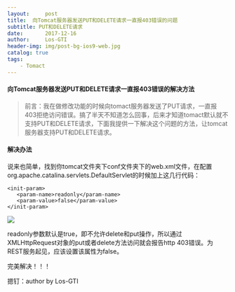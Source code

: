 ```yaml
---
layout:     post
title:  向Tomcat服务器发送PUT和DELETE请求一直报403错误的问题
subtitle: PUT和DELETE请求
date:       2017-12-16
author:     Los-GTI
header-img: img/post-bg-ios9-web.jpg
catalog: true
tags:
    - Tomact
---
```


#### 向Tomcat服务器发送PUT和DELETE请求一直报403错误的解决方法

> 前言：我在做修改功能的时候向tomact服务器发送了PUT请求，一直报403拒绝访问错误。搞了半天不知道怎么回事，后来才知道tomact默认就不支持PUT和DELETE请求，下面我提供一下解决这个问题的方法，让tomcat服务器支持PUT和DELETE请求。

#### 解决办法

说来也简单，找到你tomcat文件夹下conf文件夹下的web.xml文件，在配置org.apache.catalina.servlets.DefaultServlet的时候加上这几行代码：
```
<init-param> 
   <param-name>readonly</param-name> 
   <param-value>false</param-value> 
</init-param> 
```
![](https://i.imgur.com/F9wMv3M.png)

readonly参数默认是true，即不允许delete和put操作，所以通过XMLHttpRequest对象的put或者delete方法访问就会报告http 403错误。为REST服务起见，应该设置该属性为false。

完美解决！！！

摁钉：author by Los-GTI
